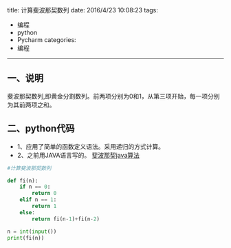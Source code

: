 title: 计算斐波那契数列
date: 2016/4/23 10:08:23
tags:
- 编程
- python
- Pycharm
categories:
- 编程
---

## 一、说明
斐波那契数列,即黄金分割数列。前两项分别为0和1，从第三项开始，每一项分别为其前两项之和。

## 二、python代码
- 1、应用了简单的函数定义语法。采用递归的方式计算。
- 2、之前用JAVA语言写的。  [斐波那契java算法](http://cyang.tech/2016/05/18/%E6%96%90%E6%B3%A2%E9%82%A3%E5%A5%91%E6%95%B0%E5%88%97/)

```python
#计算斐波那契数列

def fi(n):
    if n == 0:
        return 0
    elif n == 1:
        return 1
    else:
        return fi(n-1)+fi(n-2)

n = int(input())
print(fi(n))
```
